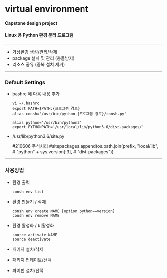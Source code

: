 # virtual environment
#### Capstone design project
#### Linux 용 Python 환경 분리 프로그램

-----
- 가상환경 생성/관리/삭제
- package 설치 및 관리 (충돌방지)
- 리소스 공유 (중복 설치 제거)

-----
### Default Settings
- bashrc 에 다음 내용 추가

      vi ~/.bashrc
      export PATH=$PATH:{프로그램 경로}
      alias consh='/usr/bin/python {프로그램 경로}/consh.py'

      alias python='/usr/bin/python3'
      export PYTHONPATH='/usr/local/lib/python3.6/dist-packages/'


- /usr/lib/python3.6/site.py


     #210606 주석처리
            #sitepackages.append(os.path.join(prefix, "local/lib",
            #                                 "python" + sys.version[:3],
            #                                 "dist-packages"))


-----
### 사용방법
- 환경 출력

      consh env list
      
- 환경 만들기 / 삭제

      consh env create NAME [option python==version]
      consh env remove NAME
      
      
- 환경 활성화 / 비활성화

      source activate NAME
      source deactivate
      
      
- 패키지 설치/삭제

- 패키지 업데이트/선택

- 파이썬 설치/선택  





